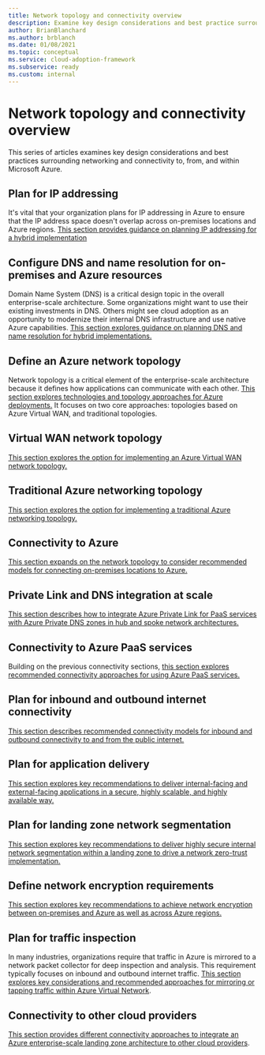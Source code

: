 ```yaml
---
title: Network topology and connectivity overview
description: Examine key design considerations and best practice surrounding networking and connectivity to, from, and within Microsoft Azure.
author: BrianBlanchard
ms.author: brblanch
ms.date: 01/08/2021
ms.topic: conceptual
ms.service: cloud-adoption-framework
ms.subservice: ready
ms.custom: internal
---
```


<!-- docutune:casing "Azure VPN Gateway" L7 -->
<!-- cSpell:ignore autoregistration BGPs MACsec MPLS MSEE onprem privatelink VPNs -->

# Network topology and connectivity overview

This series of articles examines key design considerations and best practices surrounding networking and connectivity to, from, and within Microsoft Azure.

## Plan for IP addressing

It's vital that your organization plans for IP addressing in Azure to ensure that the IP address space doesn't overlap across on-premises locations and Azure regions.
[This section provides guidance on planning IP addressing for a hybrid implementation](../azure-best-practices/plan-for-ip-addressing.md)

## Configure DNS and name resolution for on-premises and Azure resources

Domain Name System (DNS) is a critical design topic in the overall enterprise-scale architecture. Some organizations might want to use their existing investments in DNS. Others might see cloud adoption as an opportunity to modernize their internal DNS infrastructure and use native Azure capabilities.
[This section explores guidance on planning DNS and name resolution for hybrid implementations.](../azure-best-practices/dns-for-on-premises-and-azure-resources.md)

## Define an Azure network topology

Network topology is a critical element of the enterprise-scale architecture because it defines how applications can communicate with each other. [This section explores technologies and topology approaches for Azure deployments.](../azure-best-practices/define-an-azure-network-topology.md) It focuses on two core approaches: topologies based on Azure Virtual WAN, and traditional topologies.

## Virtual WAN network topology

[This section explores the option for implementing an Azure Virtual WAN network topology.](../azure-best-practices/virtual-wan-network-topology.md)

## Traditional Azure networking topology

[This section explores the option for implementing a traditional Azure networking topology.](../azure-best-practices/traditional-azure-networking-topology.md)

## Connectivity to Azure

[This section expands on the network topology to consider recommended models for connecting on-premises locations to Azure.](../azure-best-practices/connectivity-to-azure.md)

## Private Link and DNS integration at scale

[This section describes how to integrate Azure Private Link for PaaS services with Azure Private DNS zones in hub and spoke network architectures.](../azure-best-practices/private-link-and-dns-integration-at-scale.md)

## Connectivity to Azure PaaS services

Building on the previous connectivity sections, [this section explores recommended connectivity approaches for using Azure PaaS services.](../azure-best-practices/connectivity-to-azure-paas-services.md)

## Plan for inbound and outbound internet connectivity

[This section describes recommended connectivity models for inbound and outbound connectivity to and from the public internet.](../azure-best-practices/plan-for-inbound-and-outbound-internet-connectivity.md)

## Plan for application delivery

[This section explores key recommendations to deliver internal-facing and external-facing applications in a secure, highly scalable, and highly available way.](../azure-best-practices/plan-for-app-delivery.md)

## Plan for landing zone network segmentation

[This section explores key recommendations to deliver highly secure internal network segmentation within a landing zone to drive a network zero-trust implementation.](../azure-best-practices/plan-for-landing-zone-network-segmentation.md)

## Define network encryption requirements

[This section explores key recommendations to achieve network encryption between on-premises and Azure as well as across Azure regions.](../azure-best-practices/define-network-encryption-requirements.md)

## Plan for traffic inspection

In many industries, organizations require that traffic in Azure is mirrored to a network packet collector for deep inspection and analysis. This requirement typically focuses on inbound and outbound internet traffic. [This section explores key considerations and recommended approaches for mirroring or tapping traffic within Azure Virtual Network](../azure-best-practices/plan-for-traffic-inspection.md).

## Connectivity to other cloud providers

[This section provides different connectivity approaches to integrate an Azure enterprise-scale landing zone architecture to other cloud providers](../azure-best-practices/connectivity-to-other-cloud-providers.md).
